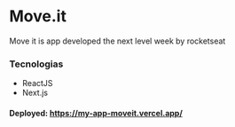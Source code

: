# Move.it

Move it is app developed the next level week by rocketseat 
  
### Tecnologias

- ReactJS
- Next.js

  

#### Deployed: https://my-app-moveit.vercel.app/
